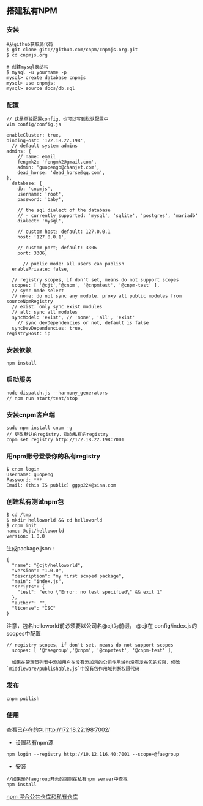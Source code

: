 ## 搭建私有NPM


### 安装
```
#从github获取源代码
$ git clone git://github.com/cnpm/cnpmjs.org.git
$ cd cnpmjs.org

# 创建mysql表结构
$ mysql -u yourname -p
mysql> create database cnpmjs
mysql> use cnpmjs;
mysql> source docs/db.sql
```


### 配置

```
// 这是单独配置config，也可以写到默认配置中
vim config/config.js
```

```
enableCluster: true,
bindingHost: '172.18.22.198',
  // default system admins
admins: {
    // name: email
    fengmk2: 'fengmk2@gmail.com',
    admin: 'guopengb@chanjet.com',
    dead_horse: 'dead_horse@qq.com',
},  
  database: {
    db: 'cnpmjs',
    username: 'root',
    password: 'baby',

    // the sql dialect of the database
    // - currently supported: 'mysql', 'sqlite', 'postgres', 'mariadb'
    dialect: 'mysql',

    // custom host; default: 127.0.0.1
    host: '127.0.0.1',

    // custom port; default: 3306
    port: 3306,

      // public mode: all users can publish
  enablePrivate: false,

  // registry scopes, if don't set, means do not support scopes
  scopes: [ '@cjt','@cnpm', '@cnpmtest', '@cnpm-test' ],
  // sync mode select
  // none: do not sync any module, proxy all public modules from sourceNpmRegistry
  // exist: only sync exist modules
  // all: sync all modules
  syncModel: 'exist', // 'none', 'all', 'exist'
    // sync devDependencies or not, default is false
  syncDevDependencies: true,
registryHost: ip
```


### 安装依赖

```
npm install
```


### 启动服务

```
node dispatch.js --harmony_generators
// npm run start/test/stop
```


### 安装cnpm客户端 

```
sudo npm install cnpm -g
// 更改默认的registry，指向私有的registry
cnpm set registry http://172.18.22.198:7001
```

### 用npm账号登录你的私有registry

```
$ cnpm login
Username: guopeng
Password: ***
Email: (this IS public) ggpp224@sina.com
```
### 创建私有测试npm包

```
$ cd /tmp
$ mkdir helloworld && cd helloworld
$ cnpm init
name: @cjt/helloworld
version: 1.0.0
```
生成package.json :

```
{
  "name": "@cjt/helloworld",
  "version": "1.0.0",
  "description": "my first scoped package",
  "main": "index.js",
  "scripts": {
    "test": "echo \"Error: no test specified\" && exit 1"
  },
  "author": "",
  "license": "ISC"
}
```
注意，包名helloworld前必须要以公司名@cjt为前缀， @cjt在 config/index.js的scopes中配置

```
// registry scopes, if don't set, means do not support scopes
  scopes: [ '@faegroup','@cnpm', '@cnpmtest', '@cnpm-test' ],

  如果在管理员列表中添加用户在没有添加包的公司作用域也没有发布包的权限，修改 `middleware/publishable.js`中没有包作用域判断权限代码
```

### 发布

```
cnpm publish
```

### 使用

[查看已存在的包]( http://172.18.22.198:7002/)  http://172.18.22.198:7002/

- 设置私有npm源

```
npm login --registry http://10.12.116.40:7001 --scope=@faegroup
``` 
- 安装

```
//如果是@faegroup开头的包则在私有npm server中查找
npm install 
```

[npm 混合公共仓库和私有仓库](https://breeswish.org/blog/2016/02/16/npm-hybridize-public-and-private-repository/)